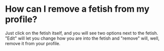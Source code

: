 # How can I remove a fetish from my profile?

Just click on the fetish itself, and you will see two options next to the fetish. "Edit" will let you change how you are into the fetish and "remove" will, well, remove it from your profile.
